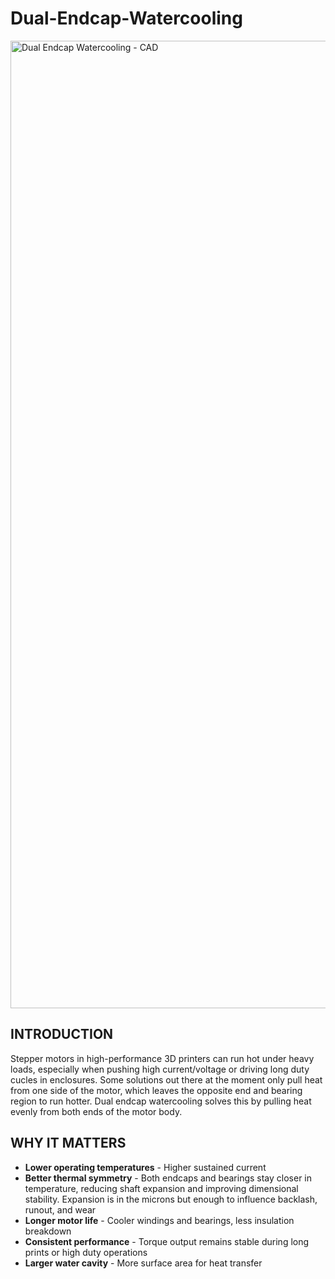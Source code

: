 # **Dual-Endcap-Watercooling**

<img width="1973" height="1548" alt="Dual Endcap Watercooling - CAD" src="https://github.com/user-attachments/assets/d7cf3abf-0e2d-4666-a0a0-878d99185ef7" />

## INTRODUCTION
Stepper motors in high-performance 3D printers can run hot under heavy loads, especially when pushing high current/voltage or driving long duty cucles in enclosures. Some solutions out there at the moment only pull heat from one side of the motor, which leaves the opposite end and bearing region to run hotter. Dual endcap watercooling solves this by pulling heat evenly from both ends of the motor body.

## WHY IT MATTERS

- **Lower operating temperatures**
               - Higher sustained current
- **Better thermal symmetry**
               - Both endcaps and bearings stay closer in temperature, reducing shaft expansion and improving dimensional stability. Expansion is in the microns but enough to influence backlash, runout, and wear
- **Longer motor life**
               - Cooler windings and bearings, less insulation breakdown
- **Consistent performance**
               - Torque output remains stable during long prints or high duty operations
- **Larger water cavity**
               - More surface area for heat transfer



